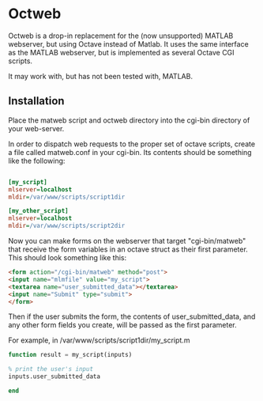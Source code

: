Octweb
======

Octweb is a drop-in replacement for the (now unsupported) MATLAB webserver,
but using Octave instead of Matlab. It uses the same interface as the MATLAB
webserver, but is implemented as several Octave CGI scripts.

It may work with, but has not been tested with, MATLAB.

Installation
------------

Place the matweb script and octweb directory into the cgi-bin
directory of your web-server.

In order to dispatch web requests to the proper set of octave scripts,
create a file called matweb.conf in your cgi-bin. Its contents should be
something like the following:

```ini

[my_script]
mlserver=localhost
mldir=/var/www/scripts/script1dir

[my_other_script]
mlserver=localhost
mldir=/var/www/scripts/script2dir

```

Now you can make forms on the webserver that target "cgi-bin/matweb" that
receive the form variables in an octave struct as their first parameter.
This should look something like this:

```html
<form action="/cgi-bin/matweb" method="post">
<input name="mlmfile" value="my_script">
<textarea name="user_submitted_data"></textarea>
<input name="Submit" type="submit">
</form>
```

Then if the user submits the form, the contents of user_submitted_data,
and any other form fields you create, will be passed as the first parameter.

For example, in /var/www/scripts/script1dir/my_script.m
```octave
function result = my_script(inputs)

% print the user's input
inputs.user_submitted_data

end
```
